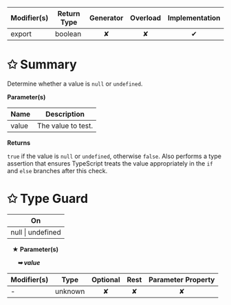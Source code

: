 | Modifier(s)                            | Return Type                    | Generator                        | Overload                         | Implementation                        |
|----------------------------------------|--------------------------------|:--------------------------------:|:--------------------------------:|:-------------------------------------:|
| export | boolean | ✘ | ✘  | ✔ |

# &#10025; Summary

Determine whether a value is `null` or `undefined`.

**Parameter(s)**

| Name  | Description         |
| ----- | ------------------- |
| value |  The value to test. |

**Returns**

`true` if the value is `null` or `undefined`, otherwise `false`.
Also performs a type assertion that ensures TypeScript treats the value appropriately in the `if` and `else` branches after this check.

# &#10025; Type Guard

| On                             |
|--------------------------------|
| null &#124; undefined |

&nbsp;&nbsp; **&#9733; Parameter(s)**

&nbsp;&nbsp;&nbsp;&nbsp;&nbsp; _**&#10149; value**_

| Modifier(s)                              | Type                        | Optional                           | Rest                          | Parameter Property                          |
|------------------------------------------|-----------------------------|:----------------------------------:|:-----------------------------:|:-------------------------------------------:|
| - | unknown | ✘  | ✘ | ✘ |